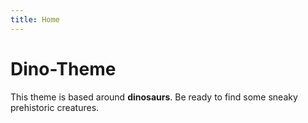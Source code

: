 ```yaml
---
title: Home
---
```


# Dino-Theme
This theme is based around **dinosaurs**. Be ready to find some sneaky prehistoric creatures.
